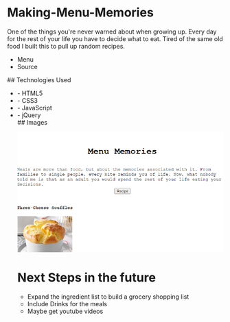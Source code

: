 # Making-Menu-Memories

One of the things you're never warned about when growing up. 
Every day for the rest of your life you have to decide what to eat. 
Tired of the same old food I built this to pull up random recipes.

<ul>
<li>Menu
<li>Source
</ul>
## Technologies Used<br>
<ul>
<li>- HTML5
<li>- CSS3
<li>- JavaScript
<li>- jQuery
<br>
## Images

![recipe](https://github.com/EWalles/Making-Menu-Memories/blob/master/recipe.png)


<h1>Next Steps in the future</h1>
<ul>
<li>Expand the ingredient list to build a grocery shopping list
<li>Include Drinks for the meals
<li> Maybe get youtube videos
</ul>
